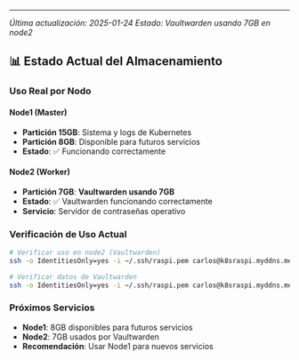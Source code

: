 ---
*Última actualización: 2025-01-24*
*Estado: Vaultwarden usando 7GB en node2*

## 📊 Estado Actual del Almacenamiento

### Uso Real por Nodo

#### Node1 (Master)
- **Partición 15GB**: Sistema y logs de Kubernetes
- **Partición 8GB**: Disponible para futuros servicios
- **Estado**: ✅ Funcionando correctamente

#### Node2 (Worker)
- **Partición 7GB**: **Vaultwarden usando 7GB**
- **Estado**: ✅ Vaultwarden funcionando correctamente
- **Servicio**: Servidor de contraseñas operativo

### Verificación de Uso Actual
```bash
# Verificar uso en node2 (Vaultwarden)
ssh -o IdentitiesOnly=yes -i ~/.ssh/raspi.pem carlos@k8sraspi.myddns.me -p 6022 "df -h /mnt/sdcard/7gb"

# Verificar datos de Vaultwarden
ssh -o IdentitiesOnly=yes -i ~/.ssh/raspi.pem carlos@k8sraspi.myddns.me -p 6022 "du -sh /mnt/sdcard/7gb/vaultwarden/*"
```

### Próximos Servicios
- **Node1**: 8GB disponibles para futuros servicios
- **Node2**: 7GB usados por Vaultwarden
- **Recomendación**: Usar Node1 para nuevos servicios
